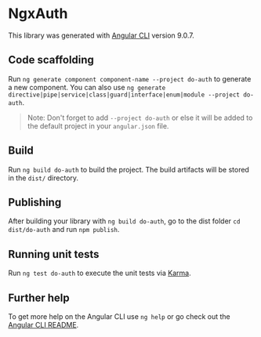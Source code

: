 # NgxAuth

This library was generated with [Angular CLI](https://github.com/angular/angular-cli) version 9.0.7.

## Code scaffolding

Run `ng generate component component-name --project do-auth` to generate a new component. You can also use `ng generate directive|pipe|service|class|guard|interface|enum|module --project do-auth`.
> Note: Don't forget to add `--project do-auth` or else it will be added to the default project in your `angular.json` file. 

## Build

Run `ng build do-auth` to build the project. The build artifacts will be stored in the `dist/` directory.

## Publishing

After building your library with `ng build do-auth`, go to the dist folder `cd dist/do-auth` and run `npm publish`.

## Running unit tests

Run `ng test do-auth` to execute the unit tests via [Karma](https://karma-runner.github.io).

## Further help

To get more help on the Angular CLI use `ng help` or go check out the [Angular CLI README](https://github.com/angular/angular-cli/blob/master/README.md).
